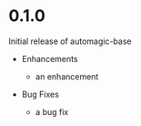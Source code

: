 # 0.1.0

Initial release of automagic-base

* Enhancements
  * an enhancement

* Bug Fixes
  * a bug fix
